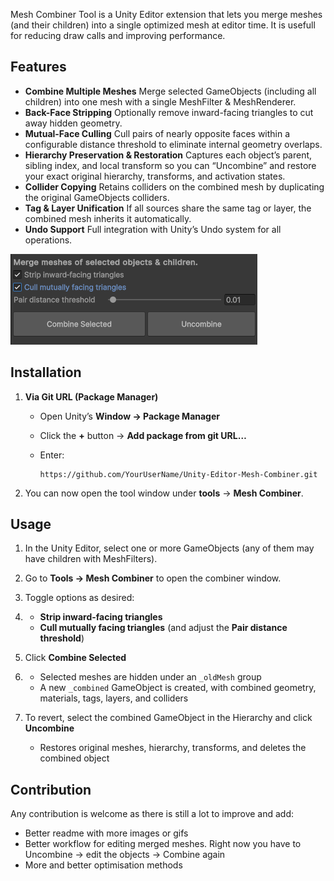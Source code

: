 ﻿
Mesh Combiner Tool is a Unity Editor extension that lets you merge meshes (and their children) into a single optimized mesh at editor time. 
It is usefull for reducing draw calls and improving performance.

## Features

* **Combine Multiple Meshes**
  Merge selected GameObjects (including all children) into one mesh with a single MeshFilter & MeshRenderer.
* **Back-Face Stripping**
  Optionally remove inward-facing triangles to cut away hidden geometry.
* **Mutual-Face Culling**
  Cull pairs of nearly opposite faces within a configurable distance threshold to eliminate internal geometry overlaps.
* **Hierarchy Preservation & Restoration**
  Captures each object’s parent, sibling index, and local transform so you can “Uncombine” and restore your exact original hierarchy, transforms, and activation states.
* **Collider Copying**
  Retains colliders on the combined mesh by duplicating the original GameObjects colliders.
* **Tag & Layer Unification**
  If all sources share the same tag or layer, the combined mesh inherits it automatically.
* **Undo Support**
  Full integration with Unity’s Undo system for all operations.

![showcase.png](img/showcase1.png)


## Installation

1. **Via Git URL (Package Manager)**

    * Open Unity’s **Window → Package Manager**
    * Click the **+** button → **Add package from git URL…**
    * Enter:

      ```
      https://github.com/YourUserName/Unity-Editor-Mesh-Combiner.git
      ```
2. You can now open the tool window under **tools** -> **Mesh Combiner**.

## Usage

1. In the Unity Editor, select one or more GameObjects (any of them may have children with MeshFilters).
2. Go to **Tools → Mesh Combiner** to open the combiner window.
3. Toggle options as desired:
4. 
    * **Strip inward-facing triangles**
    * **Cull mutually facing triangles** (and adjust the **Pair distance threshold**)
5. Click **Combine Selected**
6. 
    * Selected meshes are hidden under an `_oldMesh` group
    * A new `_combined` GameObject is created, with combined geometry, materials, tags, layers, and colliders
7. To revert, select the combined GameObject in the Hierarchy and click **Uncombine**

    * Restores original meshes, hierarchy, transforms, and deletes the combined object

## Contribution

Any contribution is welcome as there is still a lot to improve and add:
- Better readme with more images or gifs
- Better workflow for editing merged meshes. Right now you have to Uncombine -> edit the objects -> Combine again
- More and better optimisation methods

